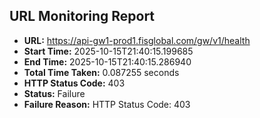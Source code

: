 ## URL Monitoring Report

- **URL:** https://api-gw1-prod1.fisglobal.com/gw/v1/health
- **Start Time:** 2025-10-15T21:40:15.199685
- **End Time:** 2025-10-15T21:40:15.286940
- **Total Time Taken:** 0.087255 seconds
- **HTTP Status Code:** 403
- **Status:** Failure
- **Failure Reason:** HTTP Status Code: 403
